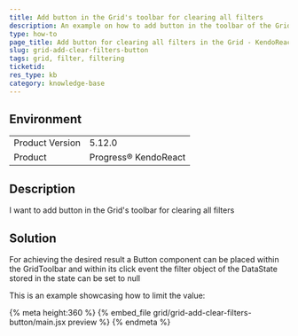 ```yaml
---
title: Add button in the Grid's toolbar for clearing all filters
description: An example on how to add button in the toolbar of the Grid for clearing all filters.
type: how-to
page_title: Add button for clearing all filters in the Grid - KendoReact Grid
slug: grid-add-clear-filters-button
tags: grid, filter, filtering
ticketid: 
res_type: kb
category: knowledge-base
---
```


## Environment
<table>
    <tbody>
	    <tr>
	    	<td>Product Version</td>
	    	<td>5.12.0</td>
	    </tr>
	    <tr>
	    	<td>Product</td>
	    	<td>Progress® KendoReact</td>
	    </tr>
    </tbody>
</table>


## Description
I want to add button in the Grid's toolbar for clearing all filters

## Solution
For achieving the desired result a Button component can be placed within the GridToolbar and within its click event the filter object of the DataState stored in the state can be set to null

This is an example showcasing how to limit the value:

{% meta height:360 %}
{% embed_file grid/grid-add-clear-filters-button/main.jsx preview %}
{% endmeta %}
